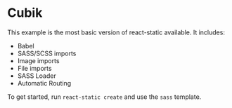 # Cubik

This example is the most basic version of react-static available. It includes:
- Babel
- SASS/SCSS imports
- Image imports
- File imports
- SASS Loader
- Automatic Routing

To get started, run `react-static create` and use the `sass` template.
